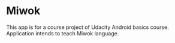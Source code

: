 # Miwok

This app is for a course project of Udacity Android basics course. Application intends to teach Miwok language.

